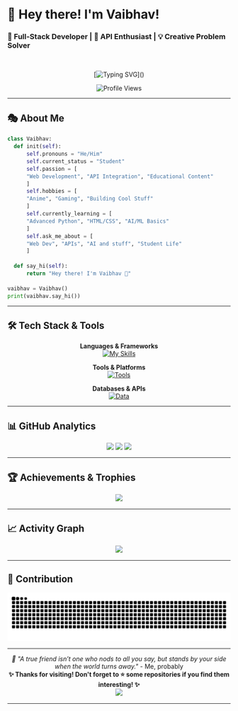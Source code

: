 # 💫 Hey there! I'm Vaibhav! 
### 🚀 Full-Stack Developer | 🎯 API Enthusiast | 💡 Creative Problem Solver



<br>
<div align="center">

  <!-- Typing Animation -->
  [![Typing SVG](https://readme-typing-svg.demolab.com?size=30&pause=1000&center=true&vCenter=true&width=500&lines=Student+with+Big+Dreams.;Building+Cool+Web+Projects.;Exploring+AI+and+APIs.;Always+Learning+Something+New!)]()

  <!-- Profile Views Counter -->
  ![Profile Views](https://komarev.com/ghpvc/?username=vaibhavcoding69&color=blue&style=for-the-badge&label=Profile+Views)

</div>

---

## 🎭 About Me
``` python
class Vaibhav:
  def init(self):
      self.pronouns = "He/Him"
      self.current_status = "Student"
      self.passion = [
      "Web Development", "API Integration", "Educational Content"
      ]
      self.hobbies = [
      "Anime", "Gaming", "Building Cool Stuff"
      ]
      self.currently_learning = [
      "Advanced Python", "HTML/CSS", "AI/ML Basics"
      ]
      self.ask_me_about = [
      "Web Dev", "APIs", "AI and stuff", "Student Life"
      ]

  def say_hi(self):
      return "Hey there! I'm Vaibhav 👋"

vaibhav = Vaibhav()
print(vaibhav.say_hi())
```

---

## 🛠️ Tech Stack & Tools

<div align="center">

  <b>Languages & Frameworks</b>  
  [![My Skills](https://skillicons.dev/icons?i=html,css,js,python)]()
  
  <b>Tools & Platforms</b>  
  [![Tools](https://skillicons.dev/icons?i=vscode,git,github,cloudflare,vercel)]()
  
  <b>Databases & APIs</b>  
  [![Data](https://skillicons.dev/icons?i=mysql,firebase)]()

</div>

---

## 📊 GitHub Analytics

<div align="center">

  <!-- GitHub Stats -->
  <img height="180em" src="https://github-readme-stats.vercel.app/api?username=vaibhavcoding69&show_icons=true&theme=tokyonight&include_all_commits=true&count_private=true&border_radius=10" />
  <!-- Top Languages -->
  <img height="180em" src="https://github-readme-stats.vercel.app/api/top-langs/?username=vaibhavcoding69&layout=compact&theme=tokyonight&border_radius=10&langs_count=8" />

  <!-- Contribution Streak -->
  <img src="https://github-readme-streak-stats.herokuapp.com/?user=vaibhavcoding69&theme=tokyonight&border_radius=10" />

</div>

---

## 🏆 Achievements & Trophies

<div align="center">
  <img src="https://github-profile-trophy.vercel.app/?username=vaibhavcoding69&theme=dracula&no-frame=true&column=5&margin-w=15&margin-h=15&no-bg=true" />
</div>

---

## 📈 Activity Graph

<div align="center">
  <img src="https://github-readme-activity-graph.vercel.app/graph?username=vaibhavcoding69&theme=tokyo-night&bg_color=1a1b27&color=70a5fd&line=bf91f3&point=38bdae&area=true&hide_border=true" />
</div>

---

## 🐍 Contribution

<div align="center">
  <picture>
    <source media="(prefers-color-scheme: dark)" srcset="https://github.com/vaibhavcoding69/vaibhavcoding69/blob/output/github-contribution-grid-snake-dark.svg">
    <source media="(prefers-color-scheme: light)" srcset="https://github.com/vaibhavcoding69/vaibhavcoding69/blob/output/github-contribution-grid-snake.svg">
    <img alt="github contribution grid snake animation" src="https://github.com/vaibhavcoding69/vaibhavcoding69/blob/output/github-contribution-grid-snake.svg">
  </picture>
</div>

---

<div align="center">

*🚀 "A true friend isn’t one who nods to all you say, but stands by your side when the world turns away."* - Me, probably <br>
**✨ Thanks for visiting! Don't forget to ⭐ some repositories if you find them interesting! ✨**  
<img src="https://capsule-render.vercel.app/api?type=waving&color=gradient&height=120&section=footer&animation=fadeIn"/>


</div>

---

<!-- GitHub Action Setup Instructions (Hidden) -->
<!-- 
To enable the snake animation, create .github/workflows/main.yml with:
name: Generate Datas
on:
  schedule: # execute every 12 hours
    - cron: "* */12 * * *"
  workflow_dispatch:
jobs:
  build:
    name: Jobs to update datas
    runs-on: ubuntu-latest
    steps:
      # Snake Animation
      - uses: Platane/snk@master
        id: snake-gif
        with:
          github_user_name: vaibhavcoding69
          svg_out_path: dist/github-contribution-grid-snake.svg
      - uses: crazy-max/ghaction-github-pages@v2.1.3
        with:
          target_branch: output
          build_dir: dist
        env:
          GITHUB_TOKEN: ${{ secrets.GITHUB_TOKEN }}
-->
